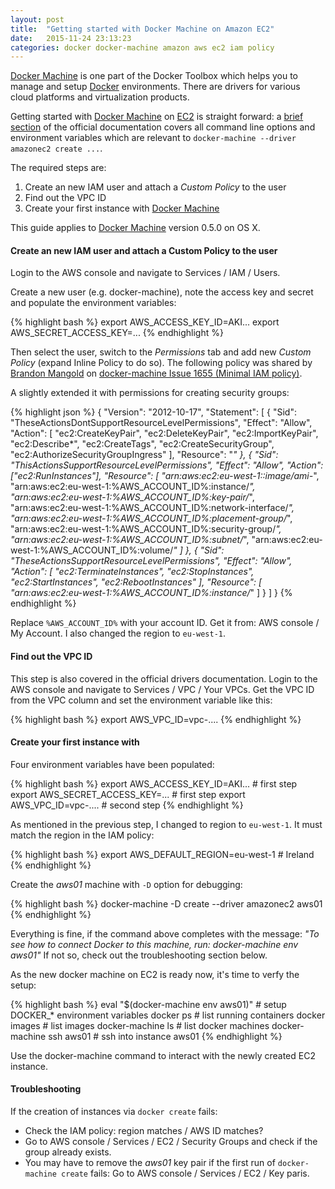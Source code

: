 ```yaml
---
layout: post
title:  "Getting started with Docker Machine on Amazon EC2"
date:   2015-11-24 23:13:23
categories: docker docker-machine amazon aws ec2 iam policy
---
```


[Docker Machine][docker-machine] is one part of the Docker Toolbox which
helps you to manage and setup [Docker][docker] environments.
There are drivers for various cloud platforms and virtualization products.

Getting started with [Docker Machine][docker-machine] on [EC2][ec2] is
straight forward: a [brief section](https://docs.docker.com/machine/drivers/aws/)
of the official documentation covers all command line options and environment
variables which are relevant to `docker-machine --driver amazonec2 create ...`.

The required steps are:

1. Create an new IAM user and attach a *Custom Policy* to the user
2. Find out the VPC ID
3. Create your first instance with [Docker Machine][docker-machine]

This guide applies to [Docker Machine][docker-machine] version 0.5.0 on OS X.

#### Create an new IAM user and attach a Custom Policy to the user

Login to the AWS console and navigate to Services / IAM / Users.

Create a new user (e.g. docker-machine), note the access key and secret and
populate the environment variables:

{% highlight bash %}
export AWS_ACCESS_KEY_ID=AKI...
export AWS_SECRET_ACCESS_KEY=...
{% endhighlight %}

Then select the user, switch to the *Permissions* tab and add new
*Custom Policy* (expand Inline Policy to do so).
The following policy was shared by
[Brandon Mangold](https://github.com/bmangold) on
[docker-machine Issue 1655 (Minimal IAM policy)](https://github.com/docker/machine/issues/1655#issuecomment-128872611).

A slightly extended it with permissions for creating security groups:

{% highlight json %}
{
    "Version": "2012-10-17",
    "Statement": [
        {
            "Sid": "TheseActionsDontSupportResourceLevelPermissions",
            "Effect": "Allow",
            "Action": [
                "ec2:CreateKeyPair",
                "ec2:DeleteKeyPair",
                "ec2:ImportKeyPair",
                "ec2:Describe*",
                "ec2:CreateTags",
                "ec2:CreateSecurityGroup",
                "ec2:AuthorizeSecurityGroupIngress"
            ],
            "Resource": "*"
        },
        {
            "Sid": "ThisActionsSupportResourceLevelPermissions",
            "Effect": "Allow",
            "Action": ["ec2:RunInstances"],
            "Resource": [
                "arn:aws:ec2:eu-west-1::image/ami-*",
                "arn:aws:ec2:eu-west-1:%AWS_ACCOUNT_ID%:instance/*",
                "arn:aws:ec2:eu-west-1:%AWS_ACCOUNT_ID%:key-pair/*",
                "arn:aws:ec2:eu-west-1:%AWS_ACCOUNT_ID%:network-interface/*",
                "arn:aws:ec2:eu-west-1:%AWS_ACCOUNT_ID%:placement-group/*",
                "arn:aws:ec2:eu-west-1:%AWS_ACCOUNT_ID%:security-group/*",
                "arn:aws:ec2:eu-west-1:%AWS_ACCOUNT_ID%:subnet/*",
                "arn:aws:ec2:eu-west-1:%AWS_ACCOUNT_ID%:volume/*"
                ]
        },
        {
            "Sid": "TheseActionsSupportResourceLevelPermissions",
            "Effect": "Allow",
            "Action": [
                "ec2:TerminateInstances",
                "ec2:StopInstances",
                "ec2:StartInstances",
                "ec2:RebootInstances"
            ],
            "Resource": [
                "arn:aws:ec2:eu-west-1:%AWS_ACCOUNT_ID%:instance/*"
            ]
        }
    ]
}
{% endhighlight %}

Replace `%AWS_ACCOUNT_ID%` with your account ID. Get it from: AWS console / My Account.
I also changed the region to `eu-west-1`.

#### Find out the VPC ID

This step is also covered in the official drivers documentation.
Login to the AWS console and navigate to Services / VPC / Your VPCs.
Get the VPC ID from the VPC column and set the environment variable like this:

{% highlight bash %}
export AWS_VPC_ID=vpc-....
{% endhighlight %}


#### Create your first instance with

Four environment variables have been populated:

{% highlight bash %}
export AWS_ACCESS_KEY_ID=AKI... # first step
export AWS_SECRET_ACCESS_KEY=... # first step
export AWS_VPC_ID=vpc-.... # second step
{% endhighlight %}

As mentioned in the previous step, I changed to region to `eu-west-1`.
It must match the region in the IAM policy:

{% highlight bash %}
export AWS_DEFAULT_REGION=eu-west-1 # Ireland
{% endhighlight %}


Create the *aws01* machine with `-D` option for debugging:

{% highlight bash %}
docker-machine -D create --driver amazonec2 aws01
{% endhighlight %}

Everything is fine, if the command above completes with the message:
*"To see how to connect Docker to this machine, run: docker-machine env aws01"*
If not so, check out the troubleshooting section below.

As the new docker machine on EC2 is ready now, it's time to verfy the setup:

{% highlight bash %}
eval "$(docker-machine env aws01)" # setup DOCKER_* environment variables
docker ps                          # list running containers
docker images                      # list images
docker-machine ls                  # list docker machines
docker-machine ssh aws01           # ssh into instance aws01
{% endhighlight %}

Use the docker-machine command to interact with the newly created EC2 instance.

#### Troubleshooting

If the creation of instances via `docker create` fails:

 * Check the IAM policy: region matches / AWS ID matches?
 * Go to AWS console / Services / EC2 / Security Groups and check if the group already exists.
 * You may have to remove the *aws01* key pair if the first run of `docker-machine create` fails: Go to AWS console / Services / EC2 / Key paris.

[aws]: https://aws.amazon.com/
[ec2]: https://aws.amazon.com/ec2/
[docker-machine]: https://docs.docker.com/machine/
[docker]: https://www.docker.com/
[ec2driver]: https://docs.docker.com/machine/drivers/aws/
